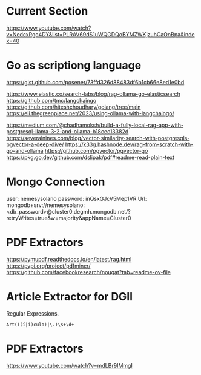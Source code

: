 # Current Section #
https://www.youtube.com/watch?v=NedcxRgo4DY&list=PLRAV69dS1uWQGDQoBYMZWKjzuhCaOnBpa&index=40

# Go as scriptiong language #
https://gist.github.com/posener/73ffd326d88483df6b1cb66e8ed1e0bd

https://www.elastic.co/search-labs/blog/rag-ollama-go-elasticsearch
https://github.com/tmc/langchaingo
https://github.com/hiteshchoudhary/golang/tree/main
https://eli.thegreenplace.net/2023/using-ollama-with-langchaingo/

https://medium.com/@chadhamoksh/build-a-fully-local-rag-app-with-postgresql-llama-3-2-and-ollama-b18cec13382d
https://severalnines.com/blog/vector-similarity-search-with-postgresqls-pgvector-a-deep-dive/
https://k33g.hashnode.dev/rag-from-scratch-with-go-and-ollama
https://github.com/pgvector/pgvector-go
https://pkg.go.dev/github.com/dslipak/pdf#readme-read-plain-text

# Mongo Connection
 user: nemesysolano
 password: inQsxGJcV5Mep1VR
 Url: mongodb+srv://nemesysolano:<db_password>@cluster0.degmh.mongodb.net/?retryWrites=true&w=majority&appName=Cluster0

 # PDF Extractors #
 https://pymupdf.readthedocs.io/en/latest/rag.html
 https://pypi.org/project/pdfminer/
 https://github.com/facebookresearch/nougat?tab=readme-ov-file

 # Article Extractor for DGII 
 Regular Expressions.

 ```
 Art(((í|i)culo)|\.)\s+\d+
 ```

# PDF Extractors
https://www.youtube.com/watch?v=mdLBr9IMmgI